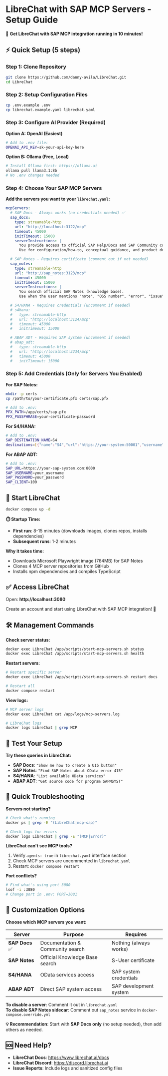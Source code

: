# LibreChat with SAP MCP Servers - Setup Guide

🚀 **Get LibreChat with SAP MCP integration running in 10 minutes!**

## ⚡ Quick Setup (5 steps)

### Step 1: Clone Repository
```bash
git clone https://github.com/danny-avila/LibreChat.git
cd LibreChat
```

### Step 2: Setup Configuration Files
```bash
cp .env.example .env
cp librechat.example.yaml librechat.yaml
```

### Step 3: Configure AI Provider (Required)

**Option A: OpenAI (Easiest)**
```bash
# Add to .env file:
OPENAI_API_KEY=sk-your-api-key-here
```

**Option B: Ollama (Free, Local)**
```bash
# Install Ollama first: https://ollama.ai
ollama pull llama3.1:8b
# No .env changes needed
```

### Step 4: Choose Your SAP MCP Servers

**Add the servers you want to your `librechat.yaml`:**

```yaml
mcpServers:
  # SAP Docs - Always works (no credentials needed) ✅
  sap_docs:
    type: streamable-http
    url: "http://localhost:3122/mcp"
    timeout: 45000
    initTimeout: 15000
    serverInstructions: |
      You provide access to official SAP Help/Docs and SAP Community content.
      Use for configuration/how-to, conceptual guidance, and product docs (UI5, CAP, ABAP).

  # SAP Notes - Requires certificate (comment out if not needed)
  sap_notes:
    type: streamable-http
    url: "http://sap_notes:3123/mcp"
    timeout: 45000
    initTimeout: 15000
    serverInstructions: |
      You search official SAP Notes (knowledge base).
      Use when the user mentions "note", "OSS number", "error", "issue", "fix".

  # S4/HANA - Requires credentials (uncomment if needed)
  # s4hana:
  #   type: streamable-http  
  #   url: "http://localhost:3124/mcp"
  #   timeout: 45000
  #   initTimeout: 15000

  # ABAP ADT - Requires SAP system (uncomment if needed)  
  # abap_adt:
  #   type: streamable-http
  #   url: "http://localhost:3234/mcp" 
  #   timeout: 45000
  #   initTimeout: 15000
```

### Step 5: Add Credentials (Only for Servers You Enabled)

**For SAP Notes:**
```bash
mkdir -p certs
cp /path/to/your-certificate.pfx certs/sap.pfx

# Add to .env:
PFX_PATH=/app/certs/sap.pfx
PFX_PASSPHRASE=your-certificate-password
```

**For S4/HANA:**
```bash
# Add to .env:
SAP_DESTINATION_NAME=S4
destinations=[{"name":"S4","url":"https://your-system:50001","username":"user","password":"pass"}]
```

**For ABAP ADT:**
```bash
# Add to .env:
SAP_URL=https://your-sap-system.com:8000
SAP_USERNAME=your_username
SAP_PASSWORD=your_password  
SAP_CLIENT=100
```

## 🚀 Start LibreChat

```bash
docker compose up -d
```

**⏱️ Startup Time:**
- **First run**: 8-15 minutes (downloads images, clones repos, installs dependencies)
- **Subsequent runs**: 1-2 minutes

**Why it takes time:**
- Downloads Microsoft Playwright image (764MB) for SAP Notes
- Clones 4 MCP server repositories from GitHub
- Installs npm dependencies and compiles TypeScript

## ✅ Access LibreChat

Open: **http://localhost:3080**

Create an account and start using LibreChat with SAP MCP integration! 🎉

## 🛠️ **Management Commands**

**Check server status:**
```bash
docker exec LibreChat /app/scripts/start-mcp-servers.sh status
docker exec LibreChat /app/scripts/start-mcp-servers.sh health
```

**Restart servers:**
```bash
# Restart specific server
docker exec LibreChat /app/scripts/start-mcp-servers.sh restart docs

# Restart all
docker compose restart
```

**View logs:**
```bash
# MCP server logs
docker exec LibreChat cat /app/logs/mcp-servers.log

# LibreChat logs
docker logs LibreChat | grep MCP
```

## 🧪 **Test Your Setup**

**Try these queries in LibreChat:**

- **SAP Docs**: `"Show me how to create a UI5 button"`
- **SAP Notes**: `"Find SAP Notes about OData error 415"`  
- **S4/HANA**: `"List available OData services"`
- **ABAP ADT**: `"Get source code for program SAPMSYST"`

## 🐛 **Quick Troubleshooting**

**Servers not starting?**
```bash
# Check what's running
docker ps | grep -E "(LibreChat|mcp-sap)"

# Check logs for errors
docker logs LibreChat | grep -E "(MCP|Error)"
```

**LibreChat can't see MCP tools?**
1. Verify `agents: true` in `librechat.yaml` interface section
2. Check MCP servers are uncommented in `librechat.yaml`
3. Restart: `docker compose restart`

**Port conflicts?**
```bash
# Find what's using port 3080
lsof -i :3080
# Change port in .env: PORT=3081
```

## 🔧 **Customization Options**

**Choose which MCP servers you want:**

| Server | Purpose | Requires |
|--------|---------|----------|
| **SAP Docs** ✅ | Documentation & Community search | Nothing (always works) |
| **SAP Notes** | Official Knowledge Base search | S-User certificate |
| **S4/HANA** | OData services access | SAP system credentials |
| **ABAP ADT** | Direct SAP system access | SAP development system |

**To disable a server**: Comment it out in `librechat.yaml`  
**To disable SAP Notes sidecar**: Comment out `sap_notes` service in `docker-compose.override.yml`

**💡 Recommendation**: Start with **SAP Docs only** (no setup needed), then add others as needed.

## 🆘 **Need Help?**

- **LibreChat Docs**: https://www.librechat.ai/docs
- **LibreChat Discord**: https://discord.librechat.ai
- **Issue Reports**: Include logs and sanitized config files
